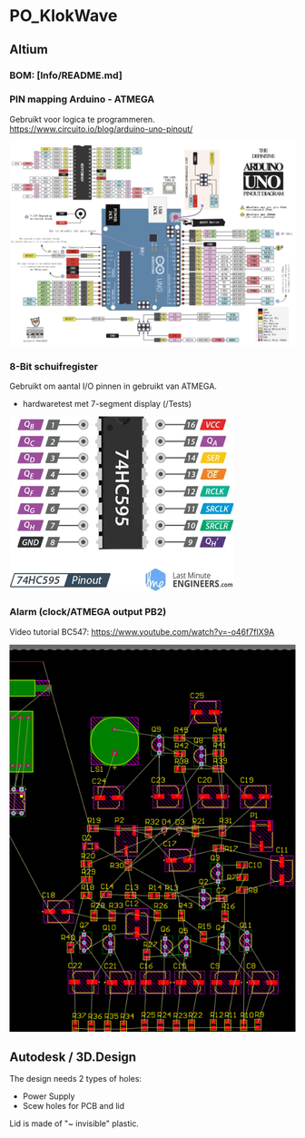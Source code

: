 # PO_KlokWave

## Altium

### BOM: [Info/README.md]
### PIN mapping Arduino - ATMEGA
Gebruikt voor logica te programmeren.
https://www.circuito.io/blog/arduino-uno-pinout/

![ATMEGA pins](Images/ATMEGA_TO_UNO.jpg)


### 8-Bit schuifregister
Gebruikt om aantal I/O pinnen in gebruikt van ATMEGA.
- hardwaretest met 7-segment display (/Tests)

![74HC595 pins](Images/Pinout-74HC595-Shift-Register.webp)

### Alarm (clock/ATMEGA output PB2)

Video tutorial BC547: https://www.youtube.com/watch?v=-o46f7fIX9A

![WAVE ALARM PCB design in Altium](Images/WAVE.PCB.png) 

## Autodesk / 3D.Design

The design needs 2 types of holes:
- Power Supply
- Scew holes for PCB and lid

Lid is made of "~ invisible" plastic.
